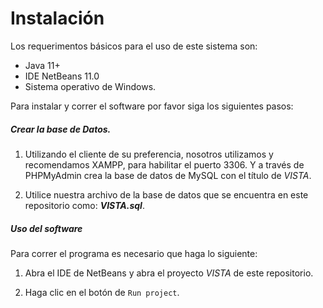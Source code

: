 # Instalación

Los requerimentos básicos para el uso de este sistema son:

+ Java 11+
+ IDE NetBeans 11.0
+ Sistema operativo de Windows.

Para instalar y correr el software por favor siga los siguientes pasos:

##### Crear la base de Datos.

1. Utilizando el cliente de su preferencia, nosotros utilizamos y recomendamos XAMPP, para habilitar el puerto 3306. Y a través de PHPMyAdmin crea la base de datos de MySQL con el título de _VISTA_.

2. Utilice nuestra archivo de la base de datos que se encuentra en este repositorio como: **_VISTA.sql_**.

##### Uso del software

Para correr el programa es necesario que haga lo siguiente:

1. Abra el IDE de NetBeans y abra el proyecto _VISTA_ de este repositorio.

2. Haga clic en el botón de `Run project`.
